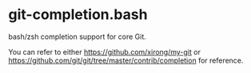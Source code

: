 # git-completion.bash
bash/zsh completion support for core Git.

You can refer to either https://github.com/xirong/my-git or https://github.com/git/git/tree/master/contrib/completion for reference.

